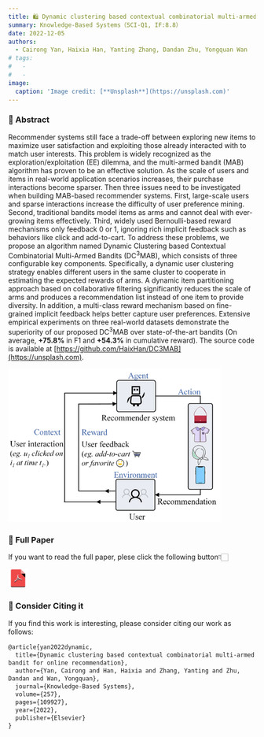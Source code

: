 ```yaml
---
title: 🛍️ Dynamic clustering based contextual combinatorial multi-armed bandit for online recommendation
summary: Knowledge-Based Systems（SCI-Q1, IF:8.8）
date: 2022-12-05
authors:
  - Cairong Yan, Haixia Han, Yanting Zhang, Dandan Zhu, Yongquan Wan
# tags:
#   - 
#   - 
image:
  caption: 'Image credit: [**Unsplash**](https://unsplash.com)'
---
```

### 🌟 Abstract
Recommender systems still face a trade-off between exploring new items to maximize user satisfaction and exploiting those already interacted with to match user interests. This problem is widely recognized as the exploration/exploitation (EE) dilemma, and the multi-armed bandit (MAB) algorithm has proven to be an effective solution. As the scale of users and items in real-world application scenarios increases, their purchase interactions become sparser. Then three issues need to be investigated when building MAB-based recommender systems. First, large-scale users and sparse interactions increase the difficulty of user preference mining. Second, traditional bandits model items as arms and cannot deal with ever-growing items effectively. Third, widely used Bernoulli-based reward mechanisms only feedback 0 or 1, ignoring rich implicit feedback such as behaviors like click and add-to-cart. To address these problems, we propose an algorithm named Dynamic Clustering based Contextual Combinatorial Multi-Armed Bandits (DC<sup>3</sup>MAB), which consists of three configurable key components. Specifically, a dynamic user clustering strategy enables different users in the same cluster to cooperate in estimating the expected rewards of arms. A dynamic item partitioning approach based on collaborative filtering significantly reduces the scale of arms and produces a recommendation list instead of one item to provide diversity. In addition, a multi-class reward mechanism based on fine-grained implicit feedback helps better capture user preferences. Extensive empirical experiments on three real-world datasets demonstrate the superiority of our proposed DC<sup>3</sup>MAB over state-of-the-art bandits (On average, **+75.8%** in F1 and **+54.3%** in cumulative reward). The source code is available at [https://github.com/HaixHan/DC3MAB](https://unsplash.com).

![图](./DC3MAB1.png "Fig. Model the personalized online recommendation task as a combinatorial bandit problem")
### 🌟 Full Paper
If you want to read the full paper, plese click the following button👇🏻


<a href="https://www.sciencedirect.com/science/article/pii/S0950705122010206"><img src="../ISC/pdf.png" alt="ppt" width="40"></a>

###  🙌 Consider Citing it
If you find this work is interesting, please consider citing our work as follows:

```
@article{yan2022dynamic,
  title={Dynamic clustering based contextual combinatorial multi-armed bandit for online recommendation},
  author={Yan, Cairong and Han, Haixia and Zhang, Yanting and Zhu, Dandan and Wan, Yongquan},
  journal={Knowledge-Based Systems},
  volume={257},
  pages={109927},
  year={2022},
  publisher={Elsevier}
}
```